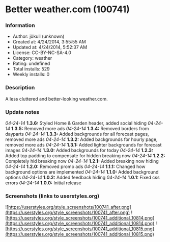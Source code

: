 # Better weather.com (100741)

### Information
- Author: jökull (unknown)
- Created at: 4/24/2014, 3:55:55 AM
- Updated at: 4/24/2014, 5:52:37 AM
- License:  CC-BY-NC-SA-4.0
- Category: weather
- Rating: undefined
- Total installs: 529
- Weekly installs: 0


### Description
A less cluttered and better-looking weather.com.

### Update notes
<i>04-24-14</i> <b>1.3.6:</b> Styled Home & Garden header, added social hiding
<i>04-24-14</i> <b>1.3.5:</b> Removed more ads
<i>04-24-14</i> <b>1.3.4:</b> Removed borders from dayparts
<i>04-24-14</i> <b>1.3.3:</b> Added backgrounds for all forecast pages, removed more ads
<i>04-24-14</i> <b>1.3.2:</b> Added backgrounds for hourly page, removed more ads
<i>04-24-14</i> <b>1.3.1:</b> Added lighter backgrounds for forecast images
<i>04-24-14</i> <b>1.3.0:</b> Added backgrounds for today
<i>04-24-14</i> <b>1.2.3:</b> Added top padding to compensate for hidden breaking now
<i>04-24-14</i> <b>1.2.2:</b> Completely hid breaking now
<i>04-24-14</i> <b>1.2.1:</b> Added breaking now hiding
<i>04-24-14</i> <b>1.2.0:</b> Removed promo ads
<i>04-24-14</i> <b>1.1.1:</b> Changed how background options are implemented
<i>04-24-14</i> <b>1.1.0:</b> Added background options
<i>04-24-14</i> <b>1.0.2:</b> Added feedback hiding
<i>04-24-14</i> <b>1.0.1:</b> Fixed css errors
<i>04-24-14</i> <b>1.0.0:</b> Initial release

### Screenshots (links to userstyles.org)
![https://userstyles.org/style_screenshots/100741_after.png](https://userstyles.org/style_screenshots/100741_after.png)
![https://userstyles.org/style_screenshots/100741_additional_10814.png](https://userstyles.org/style_screenshots/100741_additional_10814.png)
![https://userstyles.org/style_screenshots/100741_additional_10815.png](https://userstyles.org/style_screenshots/100741_additional_10815.png)

